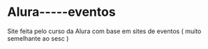 # Alura-----eventos
Site feita pelo curso da Alura com base em sites de eventos ( muito semelhante ao sesc )
